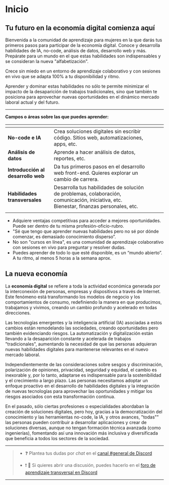 # Inicio

## Tu futuro en la economía digital comienza aquí

Bienvenida a la comunidad de aprendizaje para mujeres en la que darás tus primeros pasos para participar de la economía digital. Conoce y desarrolla habilidades de IA, no-code, análisis de datos, desarrollo web y más. Prepárate para un mundo en el que estas habilidades son indispensables y se consideran la nueva "alfabetización".

Crece sin miedo en un entorno de aprendizaje colaborativo y con sesiones en vivo que se adapta 100% a tu disponibilidad y ritmo.

Aprender y dominar estas habilidades no sólo te permite minimizar el impacto de la desaparición de trabajos tradicionales, sino que también te posiciona para aprovechar nuevas oportunidades en el dinámico mercado laboral actual y del futuro.

-----

**Campos o áreas sobre las que puedes aprender:**

<table data-view="cards"><thead><tr><th></th><th></th><th></th><th data-hidden data-card-target data-type="content-ref"></th><th data-hidden data-card-cover data-type="files"></th></tr></thead><tbody><tr><td><strong>No-code e IA</strong></td><td>Crea soluciones digitales sin escribir código. Sitios web, automatizaciones, apps, etc.</td><td></td><td></td><td></td></tr><tr><td><strong>Análisis de datos</strong></td><td>Aprende a hacer análisis de datos, reportes, etc.</td><td></td><td></td><td></td></tr><tr><td><strong>Introducción al desarrollo web</strong></td><td>Da tus primeros pasos en el desarrollo web front-end. Quieres explorar un cambio de carrera.</td><td></td><td></td><td></td></tr><tr><td><strong>Habilidades transversales</strong></td><td>Desarrolla tus habilidades de solución de problemas, colaboración, comunicación, iniciativa, etc. Bienestar, finanzas personales, etc.</td><td></td><td></td><td></td></tr><tr><td></td><td></td><td></td><td></td><td></td></tr></tbody></table>

* Adquiere ventajas competitivas para acceder a mejores oportunidades. Puede ser dentro de tu misma profesión-oficio-rubro.
* "Sé que tengo que aprender nuevas habilidades pero no sé por dónde comenzar, es demasiado conocimiento disperso”.
* No son "cursos en línea", es una comunidad de aprendizaje colaborativo con sesiones en vivo para preguntar y resolver dudas.
* Puedes aprender de todo lo que esté disponible, es un “mundo abierto”. A tu ritmo, al menos 5 horas a la semana aprox.

## La nueva economía

La **economía digital** se refiere a toda la actividad económica generada por la interconexión de personas, empresas y dispositivos a través de Internet. Este fenómeno está transformando los modelos de negocio y los comportamientos de consumo, redefiniendo la manera en que producimos, trabajamos y vivimos, creando un cambio profundo y acelerado en todas direcciones.

Las tecnologías emergentes y la inteligencia artificial (IA) asociadas a estos cambios están remodelando las sociedades, creando oportunidades pero también evidenciando riesgos. La automatización y digitalización están llevando a la desaparición constante y acelerada de trabajos "tradicionales", aumentando la necesidad de que las personas adquieran nuevas habilidades digitales para mantenerse relevantes en el nuevo mercado laboral.

Independientemente de las consideraciones sobre sesgos y discriminación, polarización de opiniones, privacidad, seguridad y equidad, el cambio es inexorable y, por lo tanto, adaptarse es indispensable para la sostenibilidad y el crecimiento a largo plazo. Las personas necesitamos adoptar un enfoque proactivo en el desarrollo de habilidades digitales y la integración de nuevas tecnologías para aprovechar las oportunidades y mitigar los riesgos asociados con esta transformación continua.

En el pasado, sólo ciertas profesiones o especialidades abordaban la creación de soluciones digitales, pero hoy, gracias a la democratización del conocimiento y las herramientas no-code, la IA, y otros avances, "todas"" las personas pueden contribuir a desarrollar aplicaciones y crear de soluciones diversas, aunque no tengan formación técnica avanzada (como ingenierías), fomentando así una innovación más inclusiva y diversificada que beneficia a todos los sectores de la sociedad.

---

> - :question: Plantea tus dudas por *chat* en el [canal #general de Discord](https://discord.com/channels/1209273049304666113/1209273050076291097)
> 
> - :exclamation: 💬 Si quieres abrir una discusión, puedes hacerlo en el [foro de aprendizaje transversal en Discord](https://discord.com/channels/1209273049304666113/1217834825260601407)

---

